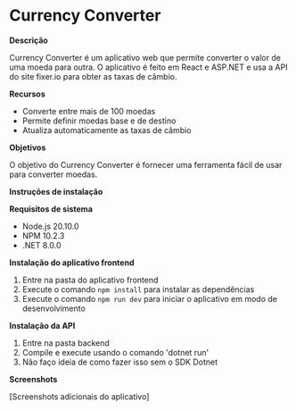 # Currency Converter

**Descrição**

Currency Converter é um aplicativo web que permite converter o valor de uma moeda para outra. O aplicativo é feito em React e ASP.NET e usa a API do site fixer.io para obter as taxas de câmbio.

**Recursos**

* Converte entre mais de 100 moedas
* Permite definir moedas base e de destino
* Atualiza automaticamente as taxas de câmbio

**Objetivos**

O objetivo do Currency Converter é fornecer uma ferramenta fácil de usar para converter moedas.

**Instruções de instalação**

**Requisitos de sistema**

* Node.js 20.10.0
* NPM 10.2.3
* .NET 8.0.0

**Instalação do aplicativo frontend**

1. Entre na pasta do aplicativo frontend
2. Execute o comando `npm install` para instalar as dependências
3. Execute o comando `npm run dev` para iniciar o aplicativo em modo de desenvolvimento

**Instalação da API**

1. Entre na pasta backend 
2. Compile e execute usando o comando 'dotnet run'
3. Não faço ideia de como fazer isso sem o SDK Dotnet

**Screenshots**

[Screenshots adicionais do aplicativo]